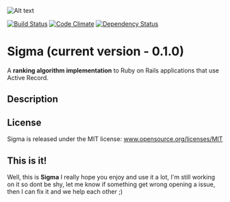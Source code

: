 ![Alt text](http://img153.imageshack.us/img153/3909/sigmav.png "A ranking algorithm implementation for Ruby on Rails applications")

[![Build Status](https://travis-ci.org/joaomdmoura/sigma.png?branch=master)](https://travis-ci.org/joaomdmoura/sigma)
[![Code Climate](https://codeclimate.com/github/joaomdmoura/sigma.png)](https://codeclimate.com/github/joaomdmoura/sigma)
[![Dependency Status](https://gemnasium.com/joaomdmoura/sigma.png)](https://gemnasium.com/joaomdmoura/sigma)
# Sigma (current version - 0.1.0)
A **ranking algorithm implementation** to Ruby on Rails applications that use Active Record.

Description
------------


License
------------
Sigma is released under the MIT license:
www.opensource.org/licenses/MIT

This is it!
------------
Well, this is **Sigma** I really hope you enjoy and use it a lot, I'm still working on it so dont be shy, let me know
if something get wrong opening a issue, then I can fix it and we help each other ;)
